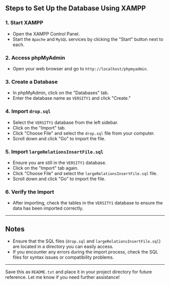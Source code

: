 ## Steps to Set Up the Database Using XAMPP

### 1. **Start XAMPP**
   - Open the XAMPP Control Panel.
   - Start the `Apache` and `MySQL` services by clicking the "Start" button next to each.

### 2. **Access phpMyAdmin**
   - Open your web browser and go to `http://localhost/phpmyadmin`.

### 3. **Create a Database**
   - In phpMyAdmin, click on the "Databases" tab.
   - Enter the database name as `VERSITY1` and click "Create."

### 4. **Import `drop.sql`**
   - Select the `VERSITY1` database from the left sidebar.
   - Click on the "Import" tab.
   - Click "Choose File" and select the `drop.sql` file from your computer.
   - Scroll down and click "Go" to import the file.

### 5. **Import `largeRelationsInsertFile.sql`**
   - Ensure you are still in the `VERSITY1` database.
   - Click on the "Import" tab again.
   - Click "Choose File" and select the `largeRelationsInsertFile.sql` file.
   - Scroll down and click "Go" to import the file.

### 6. **Verify the Import**
   - After importing, check the tables in the `VERSITY1` database to ensure the data has been imported correctly.

---

## Notes
- Ensure that the SQL files (`drop.sql` and `largeRelationsInsertFile.sql`) are located in a directory you can easily access.
- If you encounter any errors during the import process, check the SQL files for syntax issues or compatibility problems.

---

Save this as `README.txt` and place it in your project directory for future reference. Let me know if you need further assistance!
